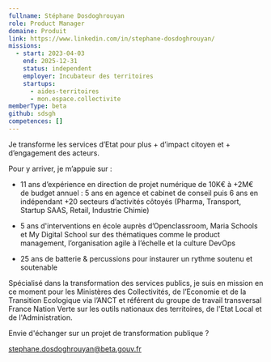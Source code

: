 ```yaml
---
fullname: Stéphane Dosdoghrouyan
role: Product Manager
domaine: Produit
link: https://www.linkedin.com/in/stephane-dosdoghrouyan/
missions:
  - start: 2023-04-03
    end: 2025-12-31
    status: independent
    employer: Incubateur des territoires
    startups:
      - aides-territoires
      - mon.espace.collectivite
memberType: beta
github: sdsgh
competences: []
---
```

Je transforme les services d’Etat pour plus + d’impact citoyen et + d’engagement des acteurs. 

Pour y arriver, je m’appuie sur :

- 11 ans d’expérience en direction de projet numérique de 10K€ à +2M€ de budget annuel :
5 ans en agence et cabinet de conseil puis 6 ans en indépendant
+20 secteurs d’activités côtoyés (Pharma, Transport, Startup SAAS, Retail, Industrie Chimie)

- 5 ans d'interventions en école auprès d’Openclassroom, Maria Schools et My Digital School sur des thématiques comme le product management, l’organisation agile à l’échelle et la culture DevOps

- 25 ans de batterie & percussions pour instaurer un rythme soutenu et soutenable

Spécialisé dans la transformation des services publics, je suis en mission en ce moment pour les Ministères des Collectivités, de l’Economie et de la Transition Ecologique via l’ANCT et référent du groupe de travail transversal France Nation Verte sur les outils nationaux des territoires, de l'Etat Local et de l'Administration. 

Envie d'échanger sur un projet de transformation publique ?

stephane.dosdoghrouyan@beta.gouv.fr
